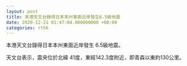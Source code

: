 ```yaml
---
layout: post
title: 本港天文台錄得日本本州東面近岸發生6.5級地震
date: 2020-12-21 01:47:04.000000000 +08:00
categories: rthk
---
```


本港天文台錄得日本本州東面近岸發生 6.5級地震。

天文台表示，震央位於北緯 41度，東經142.3度附近，即青森以東約130公里。
